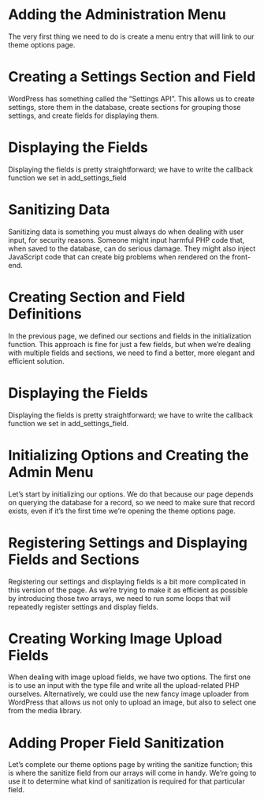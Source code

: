 # Adding the Administration Menu
The very first thing we need to do is create a menu entry that will link to our theme options page.

# Creating a Settings Section and Field
WordPress has something called the “Settings API”. This allows us to create settings, store them in the database, create sections for grouping those settings, and create fields for displaying them.

# Displaying the Fields
Displaying the fields is pretty straightforward; we have to write the callback function we set in add_settings_field

# Sanitizing Data
Sanitizing data is something you must always do when dealing with user input, for security reasons. Someone might input harmful PHP code that, when saved to the database, can do serious damage. They might also inject JavaScript code that can create big problems when rendered on the front-end.

# Creating Section and Field Definitions
In the previous page, we defined our sections and fields in the initialization function. This approach is fine for just a few fields, but when we’re dealing with multiple fields and sections, we need to find a better, more elegant and efficient solution.

# Displaying the Fields
Displaying the fields is pretty straightforward; we have to write the callback function we set in add_settings_field.

# Initializing Options and Creating the Admin Menu
Let’s start by initializing our options. We do that because our page depends on querying the database for a record, so we need to make sure that record exists, even if it’s the first time we’re opening the theme options page.

# Registering Settings and Displaying Fields and Sections
Registering our settings and displaying fields is a bit more complicated in this version of the page. As we’re trying to make it as efficient as possible by introducing those two arrays, we need to run some loops that will repeatedly register settings and display fields.

# Creating Working Image Upload Fields
When dealing with image upload fields, we have two options. The first one is to use an input with the type file and write all the upload-related PHP ourselves.
Alternatively, we could use the new fancy image uploader from WordPress that allows us not only to upload an image, but also to select one from the media library.

# Adding Proper Field Sanitization
Let’s complete our theme options page by writing the sanitize function; this is where the sanitize field from our arrays will come in handy. We’re going to use it to determine what kind of sanitization is required for that particular field.